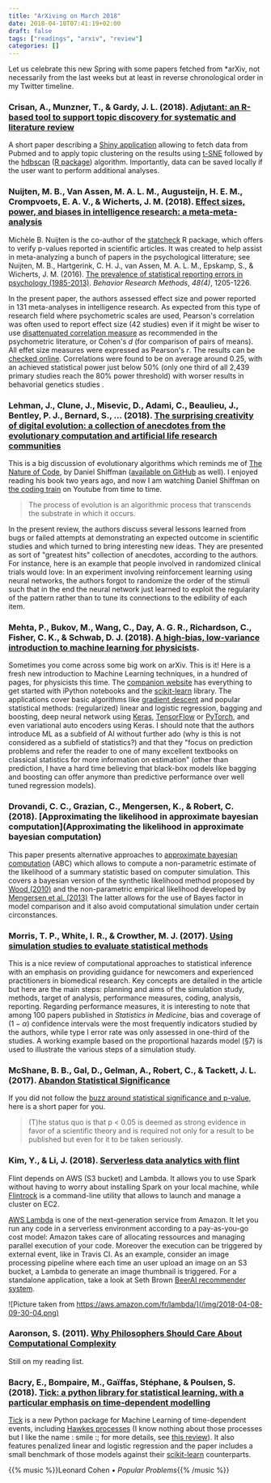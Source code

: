 ```yaml
---
title: "ArXiving on March 2018"
date: 2018-04-10T07:41:19+02:00
draft: false
tags: ["readings", "arxiv", "review"]
categories: []
---
```


Let us celebrate this new Spring with some papers fetched from \*arXiv, not necessarily from the last weeks but at least in reverse chronological order in my Twitter timeline.

<!--more-->

### Crisan, A., Munzner, T., & Gardy, J. L. (2018). [Adjutant: an R-based tool to support topic discovery for systematic and literature review](https://www.biorxiv.org/content/early/2018/03/27/290031)

A short paper describing a [Shiny application](https://github.com/amcrisan/Adjutant) allowing to fetch data from Pubmed and to apply topic clustering on the results using [t-SNE](https://lvdmaaten.github.io/tsne/) followed by the [hdbscan](https://hdbscan.readthedocs.io/en/latest/) ([R package](https://cran.r-project.org/web/packages/dbscan/)) algorithm. Importantly, data can be saved locally if the user want to perform additional analyses.

### Nuijten, M. B., Van Assen, M. A. L. M., Augusteijn, H. E. M., Crompvoets, E. A. V., & Wicherts, J. M. (2018). [Effect sizes, power, and biases in intelligence research: a meta-meta-analysis](https://psyarxiv.com/ytsvw)

Michèle B. Nuijten is the co-author of the [statcheck](https://cran.r-project.org/package=statcheck) R package, which offers to verify p-values reported in scientific articles. It was created to help assist in meta-analyzing a bunch of papers in the psychological litterature; see
Nuijten, M. B., Hartgerink, C. H. J., van Assen, M. A. L. M., Epskamp, S., & Wicherts, J. M. (2016). [The prevalence of statistical reporting errors in psychology (1985-2013)](https://mbnuijten.files.wordpress.com/2013/08/nuijtenetal_2016_reportingerrorspsychology.pdf). _Behavior Research Methods_, _48(4)_, 1205-1226.

In the present paper, the authors assessed effect size and power reported in 131 meta-analyses in intelligence research. As expected from this type of research field where psychometric scales are used, Pearson's correlation was often used to report effect size (42 studies) even if it might be wiser to use [disattenuated correlation measure](https://www.rasch.org/rmt/rmt101g.htm) as recommended in the psychometric literature, or Cohen's $d$ (for comparison of pairs of means). All effet size measures were expressed as Pearson's $r$. The results can be [checked online](https://osf.io/z8emy/). Correlations were found to be on average around 0.25, with an achieved statistical power just below 50% (only one third of all 2,439 primary studies reach the 80% power threshold) with worser results in behavorial genetics studies .

### Lehman, J., Clune, J., Misevic, D., Adami, C., Beaulieu, J., Bentley, P. J., Bernard, S., … (2018). [The surprising creativity of digital evolution: a collection of anecdotes from the evolutionary computation and artificial life research communities](https://arxiv.org/abs/1803.03453)

This is a big discussion of evolutionary algorithms which reminds me of [The Nature of Code](http://natureofcode.com), by Daniel Shiffman ([available on GitHub](https://github.com/shiffman/The-Nature-of-Code) as well). I enjoyed reading his book two years ago, and now I am watching Daniel Shiffman on [the coding train](http://thecodingtrain.com) on Youtube from time to time.

> The process of evolution is an algorithmic process that transcends the substrate in which it occurs.

In the present review, the authors discuss several lessons learned from bugs or failed attempts at demonstrating an expected outcome in scientific studies and which turned to bring interesting new ideas. They are presented as sort of "greatest hits" collection of anecdotes, according to the authors. For instance, here is an example that people involved in randomized clinical trials would love: In an experiment involving reinforcement learning using neural networks, the authors forgot to randomize the order of the stimuli such that in the end the neural network just learned to exploit the regularity of the pattern rather than to tune its connections to the edibility of each item.

### Mehta, P., Bukov, M., Wang, C., Day, A. G. R., Richardson, C., Fisher, C. K., & Schwab, D. J. (2018). [A high-bias, low-variance introduction to machine learning for physicists](https://arxiv.org/abs/1803.08823).

Sometimes you come across some big work on arXiv. This is it! Here is a fresh new introduction to Machine Learning techniques, in a hundred of pages, for physicists this time. The [companion website](https://physics.bu.edu/~pankajm/MLnotebooks.html) has everything to get started with iPython notebooks and the [scikit-learn](http://scikit-learn.org/stable/index.html) library. The applications cover basic algorithms like [gradient descent](http://ruder.io/optimizing-gradient-descent/) and popular statistical methods: (regularized) linear and logistic regression, bagging and boosting, deep neural network using [Keras](https://keras.io/), [TensorFlow](https://www.tensorflow.org/) or [PyTorch](http://pytorch.org/), and even variational auto encoders using Keras. I should note that the authors introduce ML as a subfield of AI without further ado (why is this is not considered as a subfield of statistics?) and that they "focus on prediction problems and refer the reader to one of many excellent textbooks on classical statistics for more information on estimation" (other than prediction, I have a hard time believing that black-box models like bagging and boosting can offer anymore than predictive performance over well tuned regression models).

### Drovandi, C. C., Grazian, C., Mengersen, K., & Robert, C. (2018). [Approximating the likelihood in approximate bayesian computation](Approximating the likelihood in approximate bayesian computation)

This paper presents alternative approaches to [approximate bayesian computation](https://en.wikipedia.org/wiki/Approximate_Bayesian_computation) (ABC) which allows to compute a non-parametric estimate of the likelihood of a summary statistic based on computer simulation. This covers a bayesian version of the synthetic likelihood method proposed by [Wood (2010)](http://opus.bath.ac.uk/20604/2/synlik_4.pdf) and the non-parametric empirical likelihood developed by [Mengersen et al. (2013)](https://arxiv.org/abs/1205.5658) The latter allows for the use of Bayes factor in model comparison and it also avoid computational simulation under certain circonstances.

### Morris, T. P., White, I. R., & Crowther, M. J. (2017). [Using simulation studies to evaluate statistical methods](https://arxiv.org/abs/1712.03198v1)

This is a nice review of computational approaches to statistical inference with an emphasis on providing guidance for newcomers and experienced practitioners in biomedical research. Key concepts are detailed in the article but here are the main steps: planning and aims of the simulation study, methods, target of analysis, performance measures, coding, analysis, reporting. Regarding performance measures, it is interesting to note that among 100 papers published in _Statistics in Medicine_, bias and coverage of $(1-\alpha)$ confidence intervals were the most frequently indicators studied by the authors, while type I error rate was only assessed in one-third of the studies. A working example based on the proportional hazards model (§7) is used to illustrate the various steps of a simulation study.

### McShane, B. B., Gal, D., Gelman, A., Robert, C., & Tackett, J. L. (2017). [Abandon Statistical Significance](https://arxiv.org/abs/1709.07588)

If you did not follow the [buzz around statistical significance and p-value](https://jamanetwork.com/journals/jama/fullarticle/2676503), here is a short paper for you.

> (T)he status quo is that p < 0.05 is deemed as strong evidence in favor of a scientific theory and is required not only for a result to be published but even for it to be taken seriously.

### Kim, Y., & Li, J. (2018). [Serverless data analytics with flint](https://arxiv.org/abs/1803.06354v1)

Flint depends on AWS (S3 bucket) and Lambda. It allows you to use Spark without having to worry about installing Spark on your local machine, while [Flintrock](https://github.com/nchammas/flintrock) is a command-line utility that allows to launch and manage a cluster on EC2.

[AWS Lambda](https://aws.amazon.com/fr/lambda/) is one of the next-generation service from Amazon. It let you run any code in a serverless environment according to a pay-as-you-go cost model: Amazon takes care of allocating ressources and managing parallel execution of your code. Moreover the execution can be triggered by external event, like in Travis CI. As an example, consider an image processing pipeline where each time an user upload an image on an S3 bucket, a Lambda to generate an image thumbnail is triggered. For a standalone application, take a look at Seth Brown [BeerAI recommender system](http://www.drbunsen.org/beerai/).

![Picture taken from https://aws.amazon.com/fr/lambda/](/img/2018-04-08-09-30-04.png)

### Aaronson, S. (2011). [Why Philosophers Should Care About Computational Complexity](https://arxiv.org/abs/1108.1791)

Still on my reading list.

### Bacry, E., Bompaire, M., Gaïffas, Stéphane, & Poulsen, S. (2018). [Tick: a python library for statistical learning, with a particular emphasis on time-dependent modelling](https://arxiv.org/abs/1707.03003)

[Tick](https://github.com/X-DataInitiative/tick) is a new Python package for Machine Learning of time-dependent events, including [Hawkes processes](http://mathworld.wolfram.com/HawkesProcess.html) (I know nothing about those processes but I like the name : smile :; for more details, see [this review](https://arxiv.org/abs/1507.02822)). It also features penalized linear and logistic regression and the paper includes a small benchmark of those models against their [scikit-learn](http://scikit-learn.org/stable/index.html) counterparts.

{{% music %}}Leonard Cohen • _Popular Problems_{{% /music %}}
